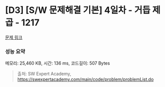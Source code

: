 # [D3] [S/W 문제해결 기본] 4일차 - 거듭 제곱 - 1217 

[문제 링크](https://swexpertacademy.com/main/code/problem/problemDetail.do?contestProbId=AV14dUIaAAUCFAYD) 

### 성능 요약

메모리: 25,460 KB, 시간: 136 ms, 코드길이: 507 Bytes



> 출처: SW Expert Academy, https://swexpertacademy.com/main/code/problem/problemList.do